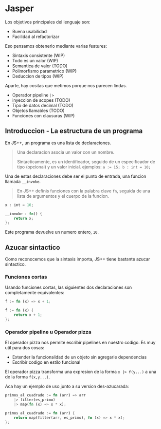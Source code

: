 # Jasper

Los objetivos principales del lenguaje son:

 - Buena usabilidad
 - Facilidad al refactorizar

Eso pensamos obtenerlo mediante varias features:

 - Sintaxis consistente (WIP)
 - Todo es un valor (WIP)
 - Semantica de valor (TODO)
 - Polimorfismo parametrico (WIP)
 - Deduccion de tipos (WIP)

Aparte, hay cositas que metimos porque nos parecen lindas.

 - Operador pipeline `|>`
 - inyeccion de scopes (TODO)
 - Tipo de datos decimal (TODO)
 - Objetos llamables (TODO)
 - Funciones con clausuras (WIP)

## Introduccion - La estructura de un programa

En JS++, un programa es una lista de declaraciones.

> Una declaracion asocia un valor con un nombre.
>
> Sintacticamente, es un identificador, seguido de un especificador de tipo
> (opcional) y un valor inicial. ejemplos: `a := 15; b : int = 10;`

Una de estas declaraciones debe ser el punto de entrada, una funcion llamada
`__invoke`.

> En JS++ definis funciones con la palabra clave `fn`, seguida de una lista de
> argumentos y el cuerpo de la funcion.

```rust
x : int = 10;

__invoke : fn() {
	return x;
};
```

Este programa devuelve un numero entero, `10`.

## Azucar sintactico

Como reconocemos que la sintaxis importa, JS++ tiene bastante azucar sintactico.

### Funciones cortas

Usando funciones cortas, las siguientes dos declaraciones son completamente
equivalentes:

```rust
f := fn (x) => x + 1;

f := fn (x) {
	return x + 1;
};
```

### Operador pipeline u Operador pizza

El operador pizza nos permite escribir pipelines en nuestro codigo. Es muy util
para dos cosas:
 - Extender la funcionalidad de un objeto sin agregarle dependencias
 - Escribir codigo en estilo funcional

El operador pizza transforma una expresion de la forma `x |> f(y...)` a una de
la forma `f(x,y...)`.

Aca hay un ejemplo de uso junto a su version des-azucarada:

```rust
primos_al_cuadrado := fn (arr) => arr
	|> filter(es_primo)
	|> map(fn (x) => x * x);

primos_al_cuadrado := fn (arr) {
	return map(filter(arr, es_primo), fn (x) => x * x);
};
```
